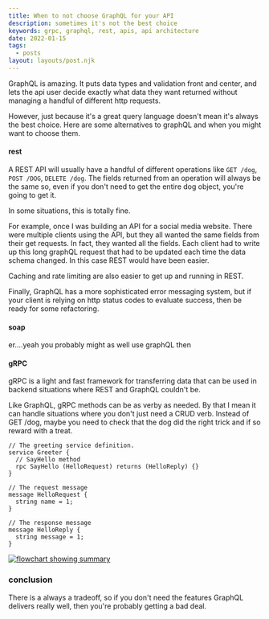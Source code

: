 ```yaml
---
title: When to not choose GraphQL for your API
description: sometimes it's not the best choice
keywords: grpc, graphql, rest, apis, api architecture
date: 2022-01-15
tags:
  - posts
layout: layouts/post.njk
---
```


GraphQL is amazing. It puts data types and validation front and center, and lets the api user decide exactly what data they want returned without managing a handful of different http requests.

However, just because it's a great query language doesn't mean it's always the best choice. Here are some alternatives to graphQL and when you might want to choose them.

#### rest

A REST API will usually have a handful of different operations like `GET /dog`, `POST /DOG`, `DELETE /dog`. The fields returned from an operation will always be the same so, even if you don't need to get the entire dog object, you're going to get it.

In some situations, this is totally fine.

For example, once I was building an API for a social media website. There were multiple clients using the API, but they all wanted the same fields from their get requests. In fact, they wanted all the fields. Each client had to write up this long graphQL request that had to be updated each time the data schema changed. In this case REST would have been easier.

Caching and rate limiting are also easier to get up and running in REST.

Finally, GraphQL has a more sophisticated error messaging system, but if your client is relying on http status codes to evaluate success, then be ready for some refactoring.

#### soap
er....yeah you probably might as well use graphQL then

#### gRPC
gRPC is a light and fast framework for transferring data that can be used in backend situations where REST and GraphQL couldn't be.

Like GraphQL, gRPC methods can be as verby as needed. By that I mean it can handle situations where you don't just need a CRUD verb. Instead of GET /dog, maybe you need to check that the dog did the right trick and if so reward with a treat.


```
// The greeting service definition.
service Greeter {
  // SayHello method 
  rpc SayHello (HelloRequest) returns (HelloReply) {}
}

// The request message
message HelloRequest {
  string name = 1;
}

// The response message
message HelloReply {
  string message = 1;
}
```



[![flowchart showing summary](https://kyliepace.imgix.net/tech-blog/Ivory%20Doughnut%20Illustration%20Decision%20Tree%20Chart.png?fit=fill)](https://kyliepace.imgix.net/tech-blog/Ivory%20Doughnut%20Illustration%20Decision%20Tree%20Chart.png)

### conclusion

There is a always a tradeoff, so if you don't need the features GraphQL delivers really well, then you're probably getting a bad deal.